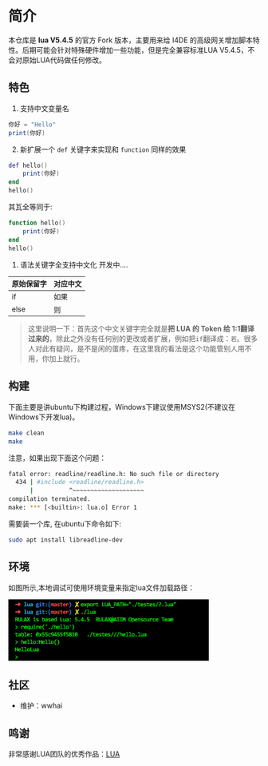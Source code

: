 # 简介

本仓库是 **lua V5.4.5** 的官方 Fork 版本，主要用来给 I4DE 的高级网关增加脚本特性。后期可能会针对特殊硬件增加一些功能，但是完全兼容标准LUA V5.4.5，不会对原始LUA代码做任何修改。
## 特色
1. 支持中文变量名
```lua
你好 = "Hello"
print(你好)
```
2. 新扩展一个 `def` 关键字来实现和 `function` 同样的效果
```lua
def hello()
    print(你好)
end
hello()
```
其瓦全等同于:
```lua
function hello()
    print(你好)
end
hello()
```
1. 语法关键字全支持中文化
开发中....

| 原始保留字 | 对应中文 |
| ---------- | -------- |
| if         | 如果     |
| else       | 则       |

> 这里说明一下：首先这个中文关键字完全就是**把 LUA 的 Token 给 1:1翻译过来的**，除此之外没有任何别的更改或者扩展，例如把`if`翻译成：`若`。很多人对此有疑问，是不是闲的蛋疼，在这里我的看法是这个功能管别人用不用，你加上就行。

## 构建

下面主要是讲ubuntu下构建过程，Windows下建议使用MSYS2(不建议在Windows下开发lua)。

```sh
make clean
make
```

注意，如果出现下面这个问题：

```sh
fatal error: readline/readline.h: No such file or directory
  434 | #include <readline/readline.h>
      |          ^~~~~~~~~~~~~~~~~~~~~
compilation terminated.
make: *** [<builtin>: lua.o] Error 1
```

需要装一个库, 在ubuntu下命令如下:

```sh
sudo apt install libreadline-dev
```
## 环境
如图所示,本地调试可使用环境变量来指定lua文件加载路径：

![img](image/README/1662122758332.png)
## 社区

- 维护：wwhai

## 鸣谢

非常感谢LUA团队的优秀作品：[LUA](https://github.com/lua/lua)
